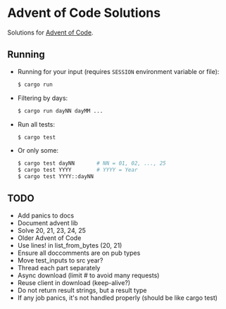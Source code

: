 # Advent of Code Solutions

Solutions for [Advent of Code](http://adventofcode.com/about).

## Running

- Running for your input (requires `SESSION` environment variable or file):

    ```sh
    $ cargo run
    ```

- Filtering by days:

    ```sh
    $ cargo run dayNN dayMM ...
    ```

- Run all tests:

    ```sh
    $ cargo test
    ```

- Or only some:

    ```sh
    $ cargo test dayNN       # NN = 01, 02, ..., 25
    $ cargo test YYYY        # YYYY = Year
    $ cargo test YYYY::dayNN
    ```

## TODO

- Add panics to docs
- Document advent lib
- Solve 20, 21, 23, 24, 25
- Older Advent of Code
- Use lines! in list_from_bytes (20, 21)
- Ensure all doccomments are on pub types
- Move test_inputs to src year?
- Thread each part separately
- Async download (limit # to avoid many requests)
- Reuse client in download (keep-alive?)
- Do not return result strings, but a result type
- If any job panics, it's not handled properly (should be like cargo test)
